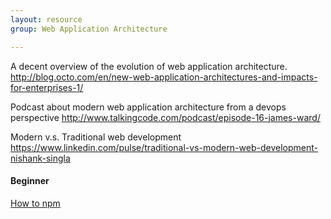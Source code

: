```yaml
---
layout: resource
group: Web Application Architecture

---
```

<!-- General resources go here -->

A decent overview of the evolution of web application architecture.
<http://blog.octo.com/en/new-web-application-architectures-and-impacts-for-enterprises-1/>

Podcast about modern web application architecture from a devops perspective
<http://www.talkingcode.com/podcast/episode-16-james-ward/>

Modern v.s. Traditional web development
<https://www.linkedin.com/pulse/traditional-vs-modern-web-development-nishank-singla>

#### Beginner

[How to npm](https://github.com/workshopper/how-to-npm)

<!-- #### Intermediate -->

<!-- #### Advanced -->

<!-- #### Jedi -->
